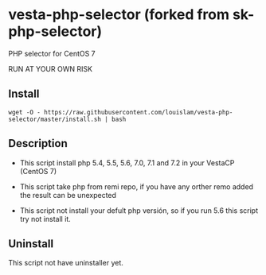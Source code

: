 # vesta-php-selector (forked from sk-php-selector)

PHP selector for CentOS 7 

RUN AT YOUR OWN RISK

## Install

```
wget -O - https://raw.githubusercontent.com/louislam/vesta-php-selector/master/install.sh | bash
```

## Description

* This script install php 5.4, 5.5, 5.6, 7.0, 7.1 and 7.2 in your VestaCP (CentOS 7)

* This script take php from remi repo, if you have any orther remo added the result can be unexpected

* This script not install your defult php versión, so if you run 5.6 this script try not install it.


## Uninstall
This script not have uninstaller yet.

